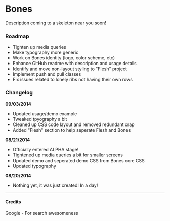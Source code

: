 # Bones
Description coming to a skeleton near you soon!


### Roadmap
* Tighten up media queries
* Make typography more generic
* Work on Bones identity (logo, color scheme, etc)
* Enhance GitHub readme with description and usage details
* Identify and move non-layout styling to "Flesh" project
* Implement push and pull classes
* Fix issues related to lonely ribs not having their own rows


### Changelog
**09/03/2014**
* Updated usage/demo example
* Tweaked tpyography a bit
* Cleaned up CSS code layout and removed redundant crap
* Added "Flesh" section to help seperate Flesh and Bones

**08/21/2014**
* Officially entered ALPHA stage!
* Tightened up media queries a bit for smaller screens
* Updated demo and seperated demo CSS from Bones core CSS
* Updated typography

**08/20/2014**
* Nothing yet, it was just created! In a day!

---

#### Credits
Google \- For search awesomeness
